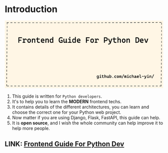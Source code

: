 # Introduction

![](docs/images/head.png)

1. This guide is written for `Python developers`.
1. It's to help you to learn the **MODERN** frontend techs.
1. It contains details of the different architectures, you can learn and choose the correct one for your Python web project.
1. Now matter if you are using Django, Flask, FastAPI, this guide can help.
1. It is **open source**, and I wish the whole community can help improve it to help more people.

## LINK: [Frontend Guide For Python Dev](https://michael-yin.github.io/frontend-guide-python-dev/)

